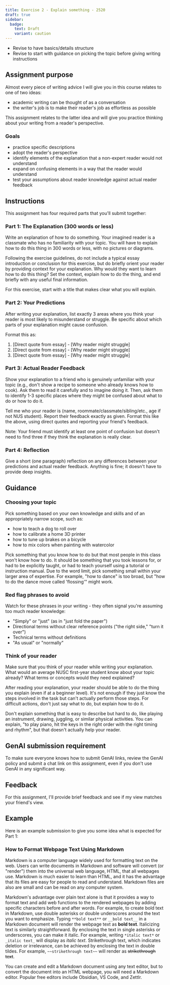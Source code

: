 ```yaml
---
title: Exercise 2 - Explain something - 2520
draft: true
sidebar:
  badge:
    text: Draft
    variant: caution
---
```


- Revise to have basics/details structure
- Revise to start with guidance on picking the topic before giving writing instructions

## Assignment purpose

Almost every piece of writing advice I will give you in this course relates to one of two ideas:

- academic writing can be thought of as a conversation
- the writer's job is to make their reader's job as effortless as possible

This assignment relates to the latter idea and will give you practice thinking about your writing from a reader's perspective.

### Goals

- practice specific descriptions
- adopt the reader's perspective
- identify elements of the explanation that a non-expert reader would not understand
- expand on confusing elements in a way that the reader would understand
- test your assumptions about reader knowledge against actual reader feedback

## Instructions

This assignment has four required parts that you'll submit together:

### Part 1: The Explanation (300 words or less)

Write an explanation of how to do something. Your imagined reader is a classmate who has no familiarity with your topic. You will have to explain how to do this thing in 300 words or less, with no pictures or diagrams.

Following the exercise guidelines, do not include a typical essay introduction or conclusion for this exercise, but do briefly orient your reader by providing context for your explanation. Why would they want to learn how to do this thing? Set the context, explain how to do the thing, and end briefly with any useful final information.

For this exercise, start with a title that makes clear what you will explain.

### Part 2: Your Predictions

After writing your explanation, list exactly 3 areas where you think your reader is most likely to misunderstand or struggle. Be specific about which parts of your explanation might cause confusion.

Format this as:
1. [Direct quote from essay] - [Why reader might struggle]
2. [Direct quote from essay] - [Why reader might struggle]
3. [Direct quote from essay] - [Why reader might struggle]

### Part 3: Actual Reader Feedback

Show your explanation to a friend who is genuinely unfamiliar with your topic (e.g., don't show a recipe to someone who already knows how to cook). Ask them to read it carefully and to imagine doing it. Then, ask them to identify 1-3 specific places where they might be confused about what to do or how to do it.

Tell me who your reader is (name, roommate/classmate/sibling/etc., age if not NUS student). Report their feedback exactly as given. Format this like the above, using direct quotes and reporting your friend's feedback.

Note: Your friend must identify at least one point of confusion but doesn't need to find three if they think the explanation is really clear.

### Part 4: Reflection

Give a short (one paragraph) reflection on any differences between your predictions and actual reader feedback. Anything is fine; it doesn't have to provide deep insights.

## Guidance

### Choosing your topic

Pick something based on your own knowledge and skills and of an appropriately narrow scope, such as:

- how to teach a dog to roll over
- how to calibrate a home 3D printer
- how to tune up brakes on a bicycle
- how to mix colors when painting with watercolor

Pick something that you know how to do but that most people in this class won't know how to do. It should be something that you took lessons for, or had to be explicitly taught, or had to teach yourself using a tutorial or instruction manual. Due to the word limit, pick something small within your larger area of expertise. For example, "how to dance" is too broad, but "how to do the dance move called 'flossing'" might work.

### Red flag phrases to avoid

Watch for these phrases in your writing - they often signal you're assuming too much reader knowledge:

- "Simply" or "just" (as in "just fold the paper")
- Directional terms without clear reference points ("the right side," "turn it over")
- Technical terms without definitions
- "As usual" or "normally"

### Think of your reader

Make sure that you think of your reader while writing your explanation. What would an average NUSC first-year student know about your topic already? What terms or concepts would they need explained?

After reading your explanation, your reader should be able to do the thing you explain (even if at a beginner level). It's not enough if they just know the steps involved in the task but can't actually perform those steps. For difficult actions, don't just say what to do, but explain how to do it.

Don't explain something that is easy to describe but hard to do, like playing an instrument, drawing, juggling, or similar physical activities. You can explain, "to play piano, hit the keys in the right order with the right timing and rhythm", but that doesn't actually help your reader.

## GenAI submission requirement

To make sure everyone knows how to submit GenAI links, review the GenAI policy and submit a chat link on this assignment, even if you don't use GenAI in any significant way.

## Feedback

For this assignment, I'll provide brief feedback and see if my view matches your friend's view.

## Example

Here is an example submission to give you some idea what is expected for Part 1:

### **How to Format Webpage Text Using Markdown**

Markdown is a computer language widely used for formatting text on the web. Users can write documents in Markdown and software will convert (or "render") them into the universal web language, HTML, that all webpages use. Markdown is much easier to learn than HTML, and it has the advantage that its files are easy for people to read and understand. Markdown files are also are small and can be read on any computer system.

Markdown's advantage over plain text alone is that it provides a way to format text and add web functions to the rendered webpages by adding specific characters before and after words. For example, to create bold text in Markdown, use double asterisks or double underscores around the text you want to emphasize. Typing `**bold text**` or `__bold text__` in a Markdown document will render the webpage text as **bold text**. Italicizing text is similarly straightforward. By enclosing the text in single asterisks or underscores, you can make it italic. For example, writing `*italic text*` or `_italic text_` will display as _italic text_. Strikethrough text, which indicates deletion or irrelevance, can be achieved by enclosing the text in double tildes. For example, `~~strikethrough text~~` will render as ~~strikethrough text~~.

You can create and edit a Markdown document using any text editor, but to convert the document into an HTML webpage, you will need a Markdown editor. Popular free editors include Obsidian, VS Code, and Zettlr.
